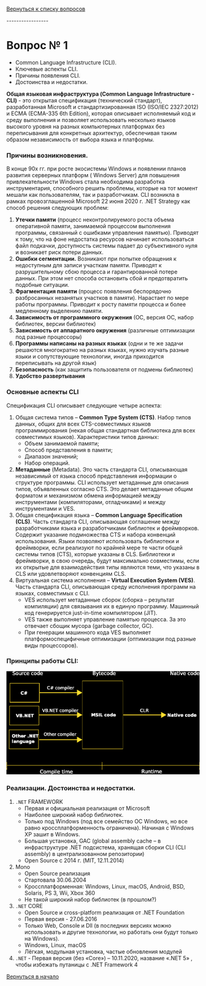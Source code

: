 [Вернуться к списку вопросов](../questions.md)

<div id="begin"></div>
-----------------

# Вопрос № 1

* Common Language Infrastructure (CLI).
* Ключевые аспекты CLI.
* Причины появления CLI.
* Достоинства и недостатки.

**Общая языковая инфраструктура (Common Language Infrastructure - CLI)** - это открытая спецификация (технический
стандарт), разработанная Microsoft и стандартизированная ISO (ISO/IEC 2327:2012) и ECMA (ECMA-335 6th Edition), которая
описывает исполняемый код и среду выполнения и позволяет использовать несколько языков высокого уровня на разных
компьютерных платформах без переписывания для конкретных архитектур, обеспечивая таким образом независимость от выбора
языка и платформы.

### Причины возникновения.

В конце 90х гг. при росте экосистемы Windows и появлении планов развития серверных платформ (
Windows Server) для повышения привлекательности Windows стала необходима разработка инструментария, способного решить
проблемы, которые на тот момент мешали как пользователям, так и разработчикам. CLI возникла в рамках провозглашенной
Microsoft 22 июня 2020 г. .NET Strategy как способ решения следующих проблем:

1. **Утечки памяти** (процесс неконтролируемого роста объема оперативной памяти, занимаемой процессом выполнения
   программы, связанный с ошибками управления памятью). Приводят к тому, что на фоне недостатка ресурсов начинает
   использоваться файл подкачки, доступность системы падает до субъективного нуля и возникает риск потери данных.
2. **Ошибки сегментации.** Возникают при попытке обращения к недоступным для записи участкам памяти. Приводят к
   разрушительному сбою процесса и гарантированной потере данных. При этом нет способа остановить сбой и предотвратить
   подобные ситуации.
3. **Фрагментация памяти** (процесс появления беспорядочно разбросанных незанятых участков в памяти). Нарастает по мере
   работы программы. Приводит к росту памяти процесса и более медленному выделению памяти.
4. **Зависимость от программного окружения** (ОС, версия ОС, набор библиотек, версии библиотек)
5. **Зависимость от аппаратного окружения** (различные оптимизации под разные процессоры)
6. **Программы написаны на разных языках** (одни и те же задачи решаются многократно на разных языках, нужно изучать
   разные языки и сопутствующие технологии, иногда приходится переписывать на другой язык)
7. **Безопасность** (как защитить пользователя от подмены библиотек)
8. **Удобство развертывания**

### Основные аспекты CLI

Спецификация CLI описывает следующие четыре аспекта:

1. Общая система типов – **Common Type System (CTS)**. Набор типов данных, общих для всех CTS-совместимых языков
   программирования (некая общая стандартная библиотека для всех совместимых языков). Характеристики типов данных:
    - Объем занимаемой памяти;
    - Способ представления в памяти;
    - Диапазон значений;
    - Набор операций.
2. **Метаданные** (Metadata). Это часть стандарта CLI, описывающая независимый от языка способ представления информации
   о структуре программы. CLI использует метаданные для описания типов, объявленных согласно CTS. Это делает метаданные
   общим форматом и механизмом обмена информацией между инструментами (компиляторами, отладчиками) и между инструментами
   и VES.
3. Общая спецификация языка – **Common Language Specification (CLS)**. Часть стандарта CLI, описывающая соглашение между
   разработчиками языка и разработчиками библиотек и фреймворков. Содержит указание подмножества CTS и набора конвенций
   использования. Языки позволяют использовать библиотеки и фреймворки, если реализуют по крайней мере те части общей
   системы типов (CTS), которые указаны в CLS. Библиотеки и фреймворки, в свою очередь, будут максимально совместимы,
   если их открытые для взаимодействия типы являются теми, что указаны в CLS или удовлетворяют конвенциям CLS.
4. Виртуальная система исполнения – **Virtual Execution System (VES)**. Часть стандарта CLI, описывающая среду
   исполнения программ на языках, совместимых с CLI.
    * VES использует метаданные сборок (сборка – результат компиляции) для связывания их в единую программу. Машинный
      код генерируется just-in-time компилятором (JIT).
    * VES также выполняет управление памятью процесса. За это отвечает сбощик мусора (garbage collector, GC).
    * При генерации машинного кода VES выполняет платформоспецифичные оптимизации (оптимизации под разные виды
      процессоров).

### Принципы работы CLI:

![](001-01.png)

### Реализации. Достоинства и недостатки.

1. `.NET` FRAMEWORK
    * Первая и официальная реализация от Microsoft
    * Наиболее широкий набор библиотек.
    * Только под Windows (под все семейство ОС Windows, но все равно кроссплатформенность ограничена). Начиная с Windows
      XP зашит в Windows.
    * Большая установка, GAC (global assembly cache – в инфраструктуре .NET подсистема, хранящая сборки CLI (CLI
      assembly) в централизованном репозитории)
    * Open Source с 2014 г. (MIT, 12.11.2014)
2. Mono
    * Open Source реализация
    * Стартовала 30.06.2004
    * Кроссплатформенная: Windows, Linux, macOS, Android, BSD, Solaris, PS 3, Wii, Xbox 360
    * Не такой широкий набор библиотек (в прошлом?)
3. `.NET` CORE
    * Open Source и cross-platform реализация от .NET Foundation
    * Первая версия - 27.06.2016
    * Только Web, Console и Dll (в последних версиях можно использовать и другие технологии, но работать они будут
      только на Windows).
    * Windows, Linux, macOS
    * Лёгкая, модульная установка, частые обновления модулей
4. `.NET` - Первая версия (без «Core») – 10.11.2020, название «.NET 5» , чтобы избежать путаницы с .NET Framework 4

[Вернуться в начало](#begin)